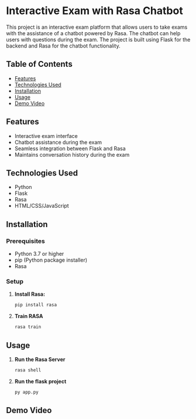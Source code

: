 # Interactive Exam with Rasa Chatbot

This project is an interactive exam platform that allows users to take exams with the assistance of a chatbot powered by Rasa. The chatbot can help users with questions during the exam. The project is built using Flask for the backend and Rasa for the chatbot functionality.

## Table of Contents

- [Features](#features)
- [Technologies Used](#technologies-used)
- [Installation](#installation)
- [Usage](#usage)
- [Demo Video](#demo-video)

## Features

- Interactive exam interface
- Chatbot assistance during the exam
- Seamless integration between Flask and Rasa
- Maintains conversation history during the exam

## Technologies Used

- Python
- Flask
- Rasa
- HTML/CSS/JavaScript

## Installation

### Prerequisites

- Python 3.7 or higher
- pip (Python package installer)
- Rasa

### Setup

1. **Install Rasa:**

    ```bash
    pip install rasa
    ```
2. **Train RASA**

    ```bash
    rasa train
    ```



## Usage

1. **Run the Rasa Server**

    ```bash
    rasa shell
    ```
2. **Run the flask project**

    ```bash
    py app.py
    ```
## Demo Video

